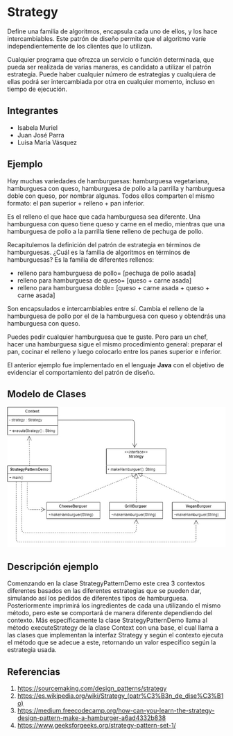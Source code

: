 
# Strategy
Define una familia de algoritmos, encapsula cada uno de ellos, y los hace intercambiables. Este patrón de diseño permite que el algoritmo varíe independientemente de los clientes que lo utilizan.

Cualquier programa que ofrezca un servicio o función determinada, que pueda ser realizada de varias maneras, es candidato a utilizar el patrón estrategia. Puede haber cualquier número de estrategias y cualquiera de ellas podrá ser intercambiada por otra en cualquier momento, incluso en tiempo de ejecución.

## Integrantes
 - Isabela Muriel 
 - Juan José Parra
 -  Luisa María Vásquez


## Ejemplo

Hay muchas variedades de hamburguesas: hamburguesa vegetariana, hamburguesa con queso, hamburguesa de pollo a la parrilla y hamburguesa doble con queso, por nombrar algunas. Todos ellos comparten el mismo formato: el pan superior + relleno + pan inferior.

Es el relleno el que hace que cada hamburguesa sea diferente. Una hamburguesa con queso tiene queso y carne en el medio, mientras que una hamburguesa de pollo a la parrilla tiene relleno de pechuga de pollo.

Recapitulemos la definición del patrón de estrategia en términos de hamburguesas. ¿Cuál es la familia de algoritmos en términos de hamburguesas? Es la familia de diferentes rellenos:

 - relleno para hamburguesa de pollo= [pechuga de pollo asada] 
 -  relleno para hamburguesa de queso= [queso + carne asada]  
 - relleno para hamburguesa doble= [queso + carne asada + queso + carne asada]

Son encapsulados e intercambiables entre sí. Cambia el relleno de la hamburguesa de pollo por el de la hamburguesa con queso y obtendrás una hamburguesa con queso.

Puedes pedir cualquier hamburguesa que te guste. Pero para un chef, hacer una hamburguesa sigue el mismo procedimiento general: preparar el pan, cocinar el relleno y luego colocarlo  entre los panes superior e inferior.

El anterior ejemplo fue implementado en el lenguaje **Java** con el objetivo de evidenciar el comportamiento del patrón de diseño.

## Modelo de Clases
![picture](StrategyDiagram.jpg)


## Descripción ejemplo
Comenzando en la clase StrategyPatternDemo este crea 3 contextos diferentes basados en las diferentes estrategias que se pueden dar, simulando así los pedidos de diferentes tipos de hamburguesa. Posteriormente imprimirá los ingredientes de cada una utilizando el mismo método, pero este se comportará de manera diferente dependiendo del contexto. Más específicamente la clase StrategyPatternDemo llama al método executeStrategy de la clase Context con una base, el cual llama a las clases que implementan la interfaz Strategy y según el contexto ejecuta el método que se adecue a este, retornando un valor específico según la estrategia usada.

## Referencias

 1.  https://sourcemaking.com/design_patterns/strategy
 2.  https://es.wikipedia.org/wiki/Strategy_(patr%C3%B3n_de_dise%C3%B1o)
 3.  https://medium.freecodecamp.org/how-can-you-learn-the-strategy-design-pattern-make-a-hamburger-a6ad4332b838
 4.   https://www.geeksforgeeks.org/strategy-pattern-set-1/


